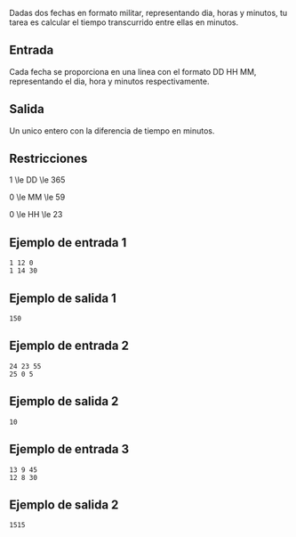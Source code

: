 Dadas dos fechas en formato militar, representando dia, horas y minutos, tu tarea es calcular el tiempo transcurrido entre ellas en minutos.



## Entrada



Cada fecha se proporciona en una linea con el formato DD HH MM, representando el dia, hora y minutos respectivamente.



## Salida



Un unico entero con la diferencia de tiempo en minutos.



## Restricciones



1 \le DD \le 365



0 \le MM \le  59



0 \le HH \le  23



## Ejemplo de entrada 1



```
1 12 0
1 14 30
```


## Ejemplo de salida 1



```
150
```


## Ejemplo de entrada 2



```
24 23 55
25 0 5
```


## Ejemplo de salida 2



```
10
```


## Ejemplo de entrada 3



```
13 9 45
12 8 30
```


## Ejemplo de salida 2



```
1515
```


